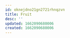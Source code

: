 ```yaml
---
id: oknejdno21gn2721rhnqzvn
title: Fruit
desc: ''
updated: 1662090680006
created: 1662090680006
---
```

